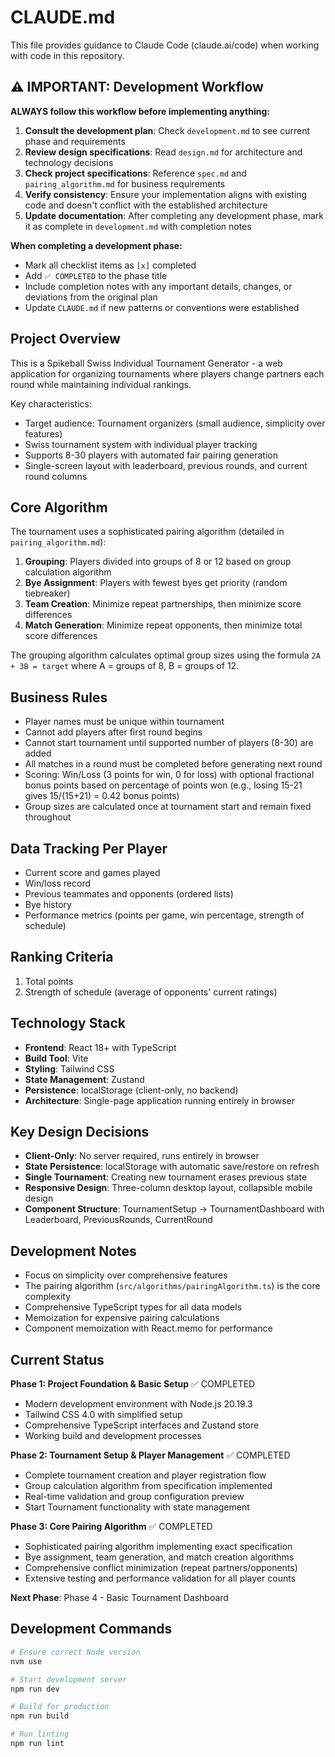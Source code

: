# CLAUDE.md

This file provides guidance to Claude Code (claude.ai/code) when working with code in this repository.

## ⚠️ IMPORTANT: Development Workflow

**ALWAYS follow this workflow before implementing anything:**

1. **Consult the development plan**: Check `development.md` to see current phase and requirements
2. **Review design specifications**: Read `design.md` for architecture and technology decisions  
3. **Check project specifications**: Reference `spec.md` and `pairing_algorithm.md` for business requirements
4. **Verify consistency**: Ensure your implementation aligns with existing code and doesn't conflict with the established architecture
5. **Update documentation**: After completing any development phase, mark it as complete in `development.md` with completion notes

**When completing a development phase:**
- Mark all checklist items as `[x]` completed
- Add `✅ COMPLETED` to the phase title
- Include completion notes with any important details, changes, or deviations from the original plan
- Update `CLAUDE.md` if new patterns or conventions were established

## Project Overview

This is a Spikeball Swiss Individual Tournament Generator - a web application for organizing tournaments where players change partners each round while maintaining individual rankings.

Key characteristics:
- Target audience: Tournament organizers (small audience, simplicity over features)
- Swiss tournament system with individual player tracking
- Supports 8-30 players with automated fair pairing generation
- Single-screen layout with leaderboard, previous rounds, and current round columns

## Core Algorithm

The tournament uses a sophisticated pairing algorithm (detailed in `pairing_algorithm.md`):

1. **Grouping**: Players divided into groups of 8 or 12 based on group calculation algorithm
2. **Bye Assignment**: Players with fewest byes get priority (random tiebreaker)
3. **Team Creation**: Minimize repeat partnerships, then minimize score differences
4. **Match Generation**: Minimize repeat opponents, then minimize total score differences

The grouping algorithm calculates optimal group sizes using the formula `2A + 3B = target` where A = groups of 8, B = groups of 12.

## Business Rules

- Player names must be unique within tournament
- Cannot add players after first round begins
- Cannot start tournament until supported number of players (8-30) are added
- All matches in a round must be completed before generating next round
- Scoring: Win/Loss (3 points for win, 0 for loss) with optional fractional bonus points based on percentage of points won (e.g., losing 15-21 gives 15/(15+21) = 0.42 bonus points)
- Group sizes are calculated once at tournament start and remain fixed throughout

## Data Tracking Per Player

- Current score and games played
- Win/loss record
- Previous teammates and opponents (ordered lists)
- Bye history
- Performance metrics (points per game, win percentage, strength of schedule)

## Ranking Criteria

1. Total points
2. Strength of schedule (average of opponents' current ratings)

## Technology Stack

- **Frontend**: React 18+ with TypeScript
- **Build Tool**: Vite
- **Styling**: Tailwind CSS
- **State Management**: Zustand
- **Persistence**: localStorage (client-only, no backend)
- **Architecture**: Single-page application running entirely in browser

## Key Design Decisions

- **Client-Only**: No server required, runs entirely in browser
- **State Persistence**: localStorage with automatic save/restore on refresh
- **Single Tournament**: Creating new tournament erases previous state
- **Responsive Design**: Three-column desktop layout, collapsible mobile design
- **Component Structure**: TournamentSetup → TournamentDashboard with Leaderboard, PreviousRounds, CurrentRound

## Development Notes

- Focus on simplicity over comprehensive features
- The pairing algorithm (`src/algorithms/pairingAlgorithm.ts`) is the core complexity
- Comprehensive TypeScript types for all data models
- Memoization for expensive pairing calculations
- Component memoization with React.memo for performance

## Current Status

**Phase 1: Project Foundation & Basic Setup** ✅ COMPLETED
- Modern development environment with Node.js 20.19.3
- Tailwind CSS 4.0 with simplified setup
- Comprehensive TypeScript interfaces and Zustand store
- Working build and development processes

**Phase 2: Tournament Setup & Player Management** ✅ COMPLETED
- Complete tournament creation and player registration flow
- Group calculation algorithm from specification implemented
- Real-time validation and group configuration preview
- Start Tournament functionality with state management

**Phase 3: Core Pairing Algorithm** ✅ COMPLETED
- Sophisticated pairing algorithm implementing exact specification
- Bye assignment, team generation, and match creation algorithms
- Comprehensive conflict minimization (repeat partners/opponents)
- Extensive testing and performance validation for all player counts

**Next Phase**: Phase 4 - Basic Tournament Dashboard

## Development Commands

```bash
# Ensure correct Node version
nvm use

# Start development server  
npm run dev

# Build for production
npm run build

# Run linting
npm run lint
```